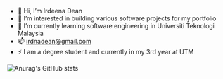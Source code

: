 - 👋 Hi, I’m Irdeena Dean
- 👀 I’m interested in building various software projects for my portfolio
- 🌱 I’m currently learning software engineering in Universiti Teknologi Malaysia
- 📫 irdnadean@gmail.com
- ⚡ I am a degree student and currently in my 3rd year at UTM

![Anurag's GitHub stats](https://github-readme-stats.vercel.app/api?username=Irdnaa&theme=dracula&show_icons=true)

